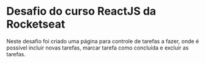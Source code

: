 # Desafio do curso ReactJS da Rocketseat

Neste desafio foi criado uma página para controle de tarefas a fazer, onde é possível incluir novas tarefas, marcar tarefa como concluída e excluir as tarefas.
